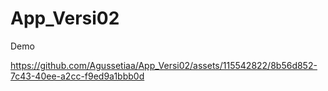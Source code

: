# App_Versi02

Demo 

https://github.com/Agussetiaa/App_Versi02/assets/115542822/8b56d852-7c43-40ee-a2cc-f9ed9a1bbb0d

